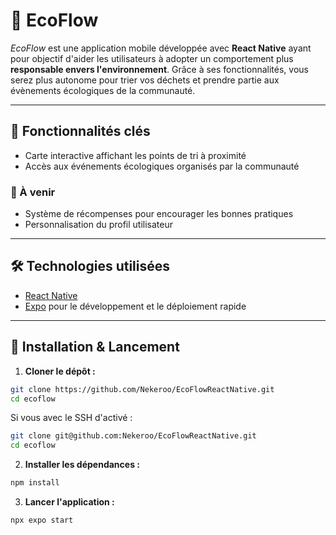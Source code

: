 # 🌱 EcoFlow

_EcoFlow_ est une application mobile développée avec **React Native** ayant pour objectif d'aider les utilisateurs à adopter un comportement plus **responsable envers l'environnement**. Grâce à ses fonctionnalités, vous serez plus autonome pour trier vos déchets et prendre partie aux évènements écologiques de la communauté.

---

## 📱 Fonctionnalités clés

- Carte interactive affichant les points de tri à proximité
- Accès aux événements écologiques organisés par la communauté

### 🧩 À venir

- Système de récompenses pour encourager les bonnes pratiques
- Personnalisation du profil utilisateur

---

## 🛠️ Technologies utilisées

- [React Native](https://reactnative.dev/)
- [Expo](https://expo.dev/) pour le développement et le déploiement rapide

---

## 🚀 Installation & Lancement

1. **Cloner le dépôt :**

```bash
git clone https://github.com/Nekeroo/EcoFlowReactNative.git
cd ecoflow
``` 
Si vous avec le SSH d'activé :
```bash
git clone git@github.com:Nekeroo/EcoFlowReactNative.git
cd ecoflow
```


2. **Installer les dépendances :**

```bash
npm install
```

3. **Lancer l'application :**
```bash
npx expo start
```